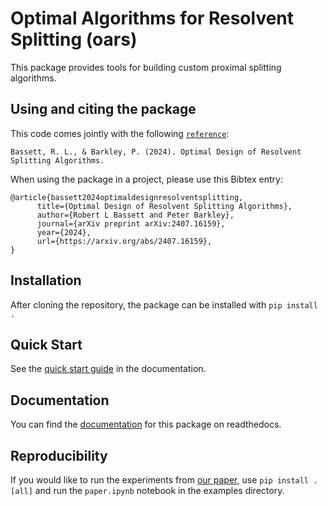 # Optimal Algorithms for Resolvent Splitting (oars)

This package provides tools for building custom proximal splitting algorithms.

## Using and citing the package

This code comes jointly with the following [`reference`](https://arxiv.org/pdf/2407.16159.pdf):

    Bassett, R. L., & Barkley, P. (2024). Optimal Design of Resolvent Splitting Algorithms. 

When using the package in a project, please use this Bibtex entry:

```
@article{bassett2024optimaldesignresolventsplitting,
      title={Optimal Design of Resolvent Splitting Algorithms}, 
      author={Robert L Bassett and Peter Barkley},
      journal={arXiv preprint arXiv:2407.16159},
      year={2024},
      url={https://arxiv.org/abs/2407.16159}, 
}
```

## Installation

After cloning the repository, the package can be installed with
`pip install .`

## Quick Start

See the [quick start guide](https://oars.readthedocs.io/en/latest/quickstart.html) in the documentation.

## Documentation

You can find the [documentation](https://oars.readthedocs.io/) for this package on readthedocs.

## Reproducibility

If you would like to run the experiments from [our paper](https://arxiv.org/pdf/2407.16159.pdf), use `pip install .[all]` and run the `paper.ipynb` notebook in the examples directory.
